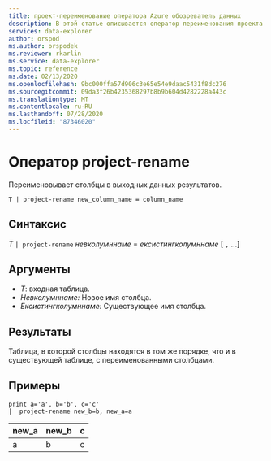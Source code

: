 ```yaml
---
title: проект-переименование оператора Azure обозреватель данных
description: В этой статье описывается оператор переименования проекта в Azure обозреватель данных.
services: data-explorer
author: orspod
ms.author: orspodek
ms.reviewer: rkarlin
ms.service: data-explorer
ms.topic: reference
ms.date: 02/13/2020
ms.openlocfilehash: 9bc000ffa57d906c3e65e54e9daac5431f8dc276
ms.sourcegitcommit: 09da3f26b4235368297b8b9b604d4282228a443c
ms.translationtype: MT
ms.contentlocale: ru-RU
ms.lasthandoff: 07/28/2020
ms.locfileid: "87346020"
---
```

# <a name="project-rename-operator"></a>Оператор project-rename

Переименовывает столбцы в выходных данных результатов.

```kusto
T | project-rename new_column_name = column_name
```

## <a name="syntax"></a>Синтаксис

*T* `| project-rename` *невколумннаме*  =  *ексистингколумннаме* [ `,` ...]

## <a name="arguments"></a>Аргументы

* *T*: входная таблица.
* *Невколумннаме:* Новое имя столбца. 
* *Ексистингколумннаме:* Существующее имя столбца. 

## <a name="returns"></a>Результаты

Таблица, в которой столбцы находятся в том же порядке, что и в существующей таблице, с переименованными столбцами.


## <a name="examples"></a>Примеры

<!-- csl: https://help.kusto.windows.net/Samples -->
```kusto
print a='a', b='b', c='c'
|  project-rename new_b=b, new_a=a
```

|new_a|new_b|с|
|---|---|---|
|a|b|с|
